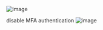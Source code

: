 ![image](https://user-images.githubusercontent.com/43515480/236655538-25803f98-1d31-44c2-92a5-6b06771f1b5f.png)

disable MFA authentication
![image](https://user-images.githubusercontent.com/43515480/236655958-000fff0e-fa0e-4f94-89a9-c56fa3a9ae1a.png)
